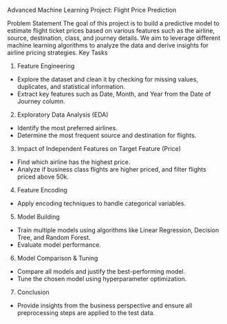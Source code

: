 Advanced Machine Learning Project: Flight Price Prediction

Problem Statement
The goal of this project is to build a predictive model to estimate flight ticket prices based on various features such as the airline, source, destination, class, and journey details. We aim to leverage different machine learning algorithms to analyze the data and derive insights for airline pricing strategies.
Key Tasks
1.	Feature Engineering
-	Explore the dataset and clean it by checking for missing values, duplicates, and statistical information.
-	Extract key features such as Date, Month, and Year from the Date of Journey column.
2.	Exploratory Data Analysis (EDA)
-	Identify the most preferred airlines.
-	Determine the most frequent source and destination for flights.
3.	Impact of Independent Features on Target Feature (Price)
-	Find which airline has the highest price.
-	Analyze if business class flights are higher priced, and filter flights priced above 50k.
4.	Feature Encoding
-	Apply encoding techniques to handle categorical variables.
5.	Model Building
-	Train multiple models using algorithms like Linear Regression, Decision Tree, and Random Forest.
-	Evaluate model performance.
6.	Model Comparison & Tuning
-	Compare all models and justify the best-performing model.
-	Tune the chosen model using hyperparameter optimization.
7.	Conclusion
-	Provide insights from the business perspective and ensure all preprocessing steps are applied to the test data.

